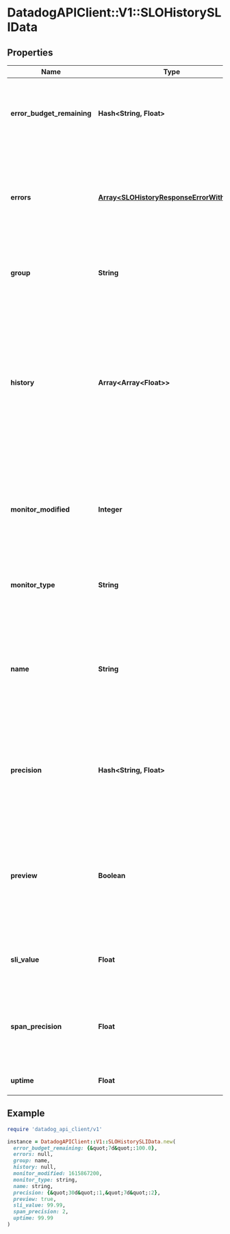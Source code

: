 # DatadogAPIClient::V1::SLOHistorySLIData

## Properties

| Name | Type | Description | Notes |
| ---- | ---- | ----------- | ----- |
| **error_budget_remaining** | **Hash&lt;String, Float&gt;** | A mapping of threshold &#x60;timeframe&#x60; to the remaining error budget. | [optional] |
| **errors** | [**Array&lt;SLOHistoryResponseErrorWithType&gt;**](SLOHistoryResponseErrorWithType.md) | An array of error objects returned while querying the history data for the service level objective. | [optional] |
| **group** | **String** | For groups in a grouped SLO, this is the group name. | [optional] |
| **history** | **Array&lt;Array&lt;Float&gt;&gt;** | For &#x60;monitor&#x60; based SLOs, this includes the aggregated history as arrays that include time series and uptime data where &#x60;0&#x3D;monitor&#x60; is in &#x60;OK&#x60; state and &#x60;1&#x3D;monitor&#x60; is in &#x60;alert&#x60; state. | [optional] |
| **monitor_modified** | **Integer** | For &#x60;monitor&#x60; based SLOs, this is the last modified timestamp in epoch seconds of the monitor. | [optional] |
| **monitor_type** | **String** | For &#x60;monitor&#x60; based SLOs, this describes the type of monitor. | [optional] |
| **name** | **String** | For groups in a grouped SLO, this is the group name. For monitors in a multi-monitor SLO, this is the monitor name. | [optional] |
| **precision** | **Hash&lt;String, Float&gt;** | A mapping of threshold &#x60;timeframe&#x60; to number of accurate decimals, regardless of the from &amp;&amp; to timestamp. | [optional] |
| **preview** | **Boolean** | For &#x60;monitor&#x60; based SLOs, when &#x60;true&#x60; this indicates that a replay is in progress to give an accurate uptime calculation. | [optional] |
| **sli_value** | **Float** | The current SLI value of the SLO over the history window. | [optional] |
| **span_precision** | **Float** | The amount of decimal places the SLI value is accurate to for the given from &#x60;&amp;&amp;&#x60; to timestamp. | [optional] |
| **uptime** | **Float** | Use &#x60;sli_value&#x60; instead. | [optional] |

## Example

```ruby
require 'datadog_api_client/v1'

instance = DatadogAPIClient::V1::SLOHistorySLIData.new(
  error_budget_remaining: {&quot;7d&quot;:100.0},
  errors: null,
  group: name,
  history: null,
  monitor_modified: 1615867200,
  monitor_type: string,
  name: string,
  precision: {&quot;30d&quot;:1,&quot;7d&quot;:2},
  preview: true,
  sli_value: 99.99,
  span_precision: 2,
  uptime: 99.99
)
```

